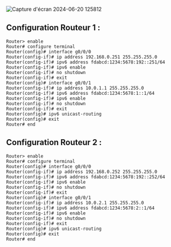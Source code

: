 ![Capture d'écran 2024-06-20 125812](https://github.com/Blazeuhh/Quetes_WCS/assets/156552845/64524eff-86ed-4ab7-b24a-4477e5c9388e)

## Configuration Routeur 1 :
```
Router> enable
Router# configure terminal
Router(config)# interface g0/0/0
Router(config-if)# ip address 192.168.0.251 255.255.255.0
Router(config-if)# ipv6 address fdabcd:1234:5678:192::251/64
Router(config-if)# ipv6 enable
Router(config-if)# no shutdown
Router(config-if)# exit
Router(config)# interface g0/0/1
Router(config-if)# ip address 10.0.1.1 255.255.255.0
Router(config-if)# ipv6 address fdabcd:1234:5678:1::1/64
Router(config-if)# ipv6 enable
Router(config-if)# no shutdown
Router(config-if)# exit
Router(config)# ipv6 unicast-routing
Router(config)# exit
Router# end
```
## Configuration Routeur 2 :
```
Router> enable
Router# configure terminal
Router(config)# interface g0/0/0
Router(config-if)# ip address 192.168.0.252 255.255.255.0
Router(config-if)# ipv6 address fdabcd:1234:5678:192::252/64
Router(config-if)# ipv6 enable
Router(config-if)# no shutdown
Router(config-if)# exit
Router(config)# interface g0/0/1
Router(config-if)# ip address 10.0.2.1 255.255.255.0
Router(config-if)# ipv6 address fdabcd:1234:5678:2::1/64
Router(config-if)# ipv6 enable
Router(config-if)# no shutdown
Router(config-if)# exit
Router(config)# ipv6 unicast-routing
Router(config)# exit
Router# end
```
